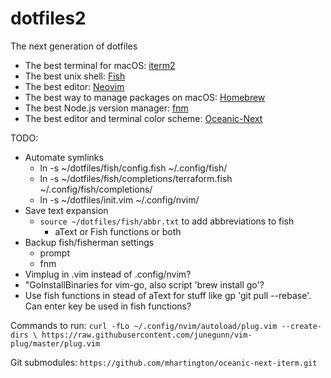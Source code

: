 # dotfiles2
The next generation of dotfiles

* The best terminal for macOS: [iterm2](https://www.iterm2.com/downloads.html)
* The best unix shell: [Fish](fishshell.com)
* The best editor: [Neovim](neovim)
* The best way to manage packages on macOS: [Homebrew](brew.sh)
* The best Node.js version manager: [fnm](https://github.com/fisherman/fnm)
* The best editor and terminal color scheme: [Oceanic-Next](https://github.com/mhartington/oceanic-next-iterm)

TODO: 
* Automate symlinks
	* ln -s ~/dotfiles/fish/config.fish ~/.config/fish/
	* ln -s ~/dotfiles/fish/completions/terraform.fish ~/.config/fish/completions/
	* ln -s ~/dotfiles/init.vim ~/.config/nvim/
* Save text expansion
  * `source ~/dotfiles/fish/abbr.txt` to add abbreviations to fish
	* aText or Fish functions or both
* Backup fish/fisherman settings
	* prompt
	* fnm
* Vimplug in .vim instead of .config/nvim?
* "GoInstallBinaries for vim-go, also script 'brew install go'?
* Use fish functions in stead of aText for stuff like gp 'git pull --rebase'. Can enter key be used in fish functions?


Commands to run:
`curl -fLo ~/.config/nvim/autoload/plug.vim --create-dirs \
    https://raw.githubusercontent.com/junegunn/vim-plug/master/plug.vim`

Git submodules:
`https://github.com/mhartington/oceanic-next-iterm.git`
